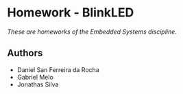 # Homework - BlinkLED

_These are homeworks of the Embedded Systems discipline._

## Authors

* Daniel San Ferreira da Rocha
* Gabriel Melo
* Jonathas Silva

